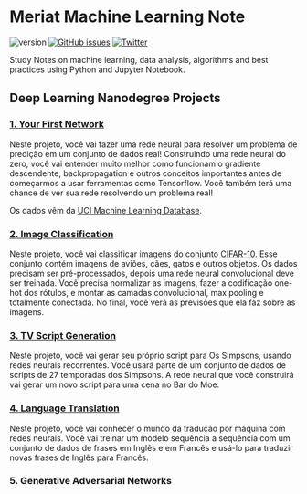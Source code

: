 # Meriat Machine Learning Note

![version](https://img.shields.io/badge/version-v1.0-yellowgreen.svg) [![GitHub issues](https://img.shields.io/github/issues/vitormeriat/meriat-ml-notes.svg)](https://github.com/vitormeriat/meriat-ml-notes/issues) [![Twitter](https://img.shields.io/twitter/url/https/github.com/vitormeriat/meriat-ml-notes.svg?style=social)](https://twitter.com/intent/tweet?text=Wow:&url=%5Bobject%20Object%5D)

Study Notes on machine learning, data analysis, algorithms and best practices using Python and Jupyter Notebook.

## Deep Learning Nanodegree Projects

### [1. Your First Network](/1-your-first-network/)

Neste projeto, você vai fazer uma rede neural para resolver um problema de predição em um conjunto de dados real! Construindo uma rede neural do zero, você vai entender muito melhor como funcionam o gradiente descendente, backpropagation e outros conceitos importantes antes de começarmos a usar ferramentas como Tensorflow. Você também terá uma chance de ver sua rede resolvendo um problema real!

Os dados vêm da [UCI Machine Learning Database](https://archive.ics.uci.edu/ml/datasets/Bike+Sharing+Dataset).

### [2. Image Classification](/2-image-classification/)

Neste projeto, você vai classificar imagens do conjunto [CIFAR-10](https://www.cs.toronto.edu/~kriz/cifar.html). Esse conjunto contém imagens de aviões, cães, gatos e outros objetos. Os dados precisam ser pré-processados, depois uma rede neural convolucional deve ser treinada. Você precisa normalizar as imagens, fazer a codificação one-hot dos rótulos, e montar as camadas convolucional, max pooling e totalmente conectada. No final, você verá as previsões que ela faz sobre as imagens.

### [3. TV Script Generation](/3-tv-script-generation/)

Neste projeto, você vai gerar seu próprio script para Os Simpsons, usando redes neurais recorrentes. Você usará parte de um conjunto de dados de scripts de 27 temporadas dos Simpsons. A rede neural que você construirá vai gerar um novo script para uma cena no Bar do Moe.

### [4. Language Translation](/4-language-translation/)

Neste projeto, você vai conhecer o mundo da tradução por máquina com redes neurais. Você vai treinar um modelo sequência a sequência com um conjunto de dados de frases em Inglês e em Francês e usá-lo para traduzir novas frases de Inglês para Francês.

### 5. Generative Adversarial Networks
